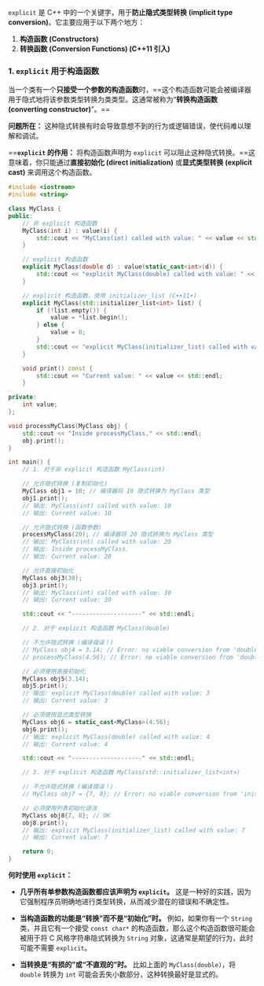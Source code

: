 `explicit` 是 C++ 中的一个关键字，用于**防止隐式类型转换 (implicit type conversion)**。它主要应用于以下两个地方：

1. **构造函数 (Constructors)**
2. **转换函数 (Conversion Functions) (C++11 引入)**


### 1. `explicit` 用于构造函数

当一个类有一个**只接受一个参数的构造函数**时，==这个构造函数可能会被编译器用于隐式地将该参数类型转换为类类型。这通常被称为“**转换构造函数 (converting constructor)**”。==


**问题所在：** 这种隐式转换有时会导致意想不到的行为或逻辑错误，使代码难以理解和调试。

==**`explicit` 的作用：** 将构造函数声明为 `explicit` 可以阻止这种隐式转换。==这意味着，你只能通过**直接初始化 (direct initialization)** 或**显式类型转换 (explicit cast)** 来调用这个构造函数。

``` C++
#include <iostream>
#include <string>

class MyClass {
public:
    // 非 explicit 构造函数
    MyClass(int i) : value(i) {
        std::cout << "MyClass(int) called with value: " << value << std::endl;
    }

    // explicit 构造函数
    explicit MyClass(double d) : value(static_cast<int>(d)) {
        std::cout << "explicit MyClass(double) called with value: " << value << std::endl;
    }

    // explicit 构造函数，使用 initializer_list (C++11+)
    explicit MyClass(std::initializer_list<int> list) {
        if (!list.empty()) {
            value = *list.begin();
        } else {
            value = 0;
        }
        std::cout << "explicit MyClass(initializer_list) called with value: " << value << std::endl;
    }

    void print() const {
        std::cout << "Current value: " << value << std::endl;
    }

private:
    int value;
};

void processMyClass(MyClass obj) {
    std::cout << "Inside processMyClass." << std::endl;
    obj.print();
}

int main() {
    // 1. 对于非 explicit 构造函数 MyClass(int)

    // 允许隐式转换 (复制初始化)
    MyClass obj1 = 10; // 编译器将 10 隐式转换为 MyClass 类型
    obj1.print();
    // 输出: MyClass(int) called with value: 10
    // 输出: Current value: 10

    // 允许隐式转换 (函数参数)
    processMyClass(20); // 编译器将 20 隐式转换为 MyClass 类型
    // 输出: MyClass(int) called with value: 20
    // 输出: Inside processMyClass.
    // 输出: Current value: 20

    // 允许直接初始化
    MyClass obj3(30);
    obj3.print();
    // 输出: MyClass(int) called with value: 30
    // 输出: Current value: 30

    std::cout << "--------------------" << std::endl;

    // 2. 对于 explicit 构造函数 MyClass(double)

    // 不允许隐式转换 (编译错误！)
    // MyClass obj4 = 3.14; // Error: no viable conversion from 'double' to 'MyClass'
    // processMyClass(4.56); // Error: no viable conversion from 'double' to 'MyClass'

    // 必须使用直接初始化
    MyClass obj5(3.14);
    obj5.print();
    // 输出: explicit MyClass(double) called with value: 3
    // 输出: Current value: 3

    // 必须使用显式类型转换
    MyClass obj6 = static_cast<MyClass>(4.56);
    obj6.print();
    // 输出: explicit MyClass(double) called with value: 4
    // 输出: Current value: 4

    std::cout << "--------------------" << std::endl;

    // 3. 对于 explicit 构造函数 MyClass(std::initializer_list<int>)

    // 不允许隐式转换 (编译错误！)
    // MyClass obj7 = {7, 8}; // Error: no viable conversion from 'initializer_list<int>' to 'MyClass'

    // 必须使用列表初始化语法
    MyClass obj8{7, 8}; // OK
    obj8.print();
    // 输出: explicit MyClass(initializer_list) called with value: 7
    // 输出: Current value: 7

    return 0;
}
```

**何时使用 `explicit`：**

- **几乎所有单参数构造函数都应该声明为 `explicit`。** 这是一种好的实践，因为它强制程序员明确地进行类型转换，从而减少潜在的错误和不确定性。

- **当构造函数的功能是“转换”而不是“初始化”时。** 例如，如果你有一个 `String` 类，并且它有一个接受 `const char*` 的构造函数，那么这个构造函数很可能会被用于将 C 风格字符串隐式转换为 `String` 对象，这通常是期望的行为，此时可能不需要 `explicit`。

- **当转换是“有损的”或“不直观的”时。** 比如上面的 `MyClass(double)`，将 `double` 转换为 `int` 可能会丢失小数部分，这种转换最好是显式的。